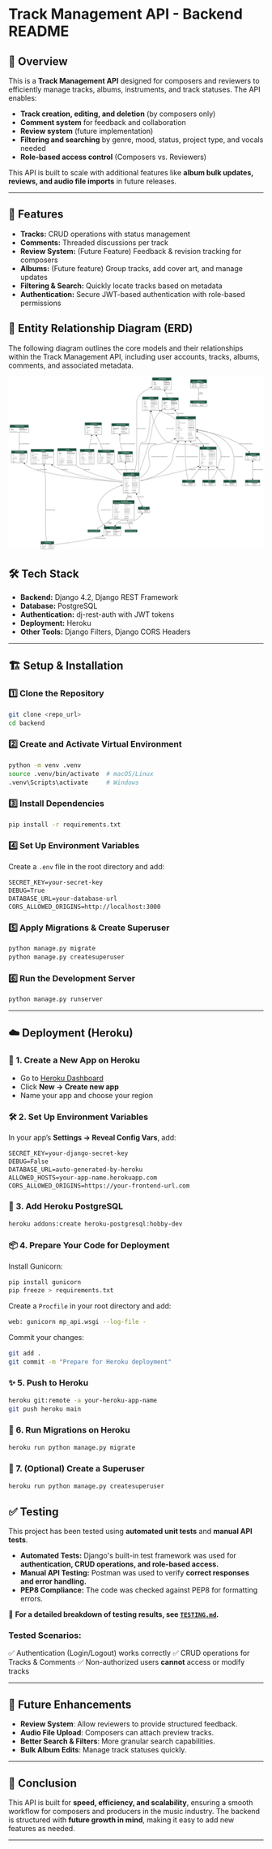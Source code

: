 # Track Management API - Backend README

## 🎵 Overview

This is a **Track Management API** designed for composers and reviewers to efficiently manage tracks, albums, instruments, and track statuses. The API enables:

-   **Track creation, editing, and deletion** (by composers only)
-   **Comment system** for feedback and collaboration
-   **Review system** (future implementation)
-   **Filtering and searching** by genre, mood, status, project type, and vocals needed
-   **Role-based access control** (Composers vs. Reviewers)

This API is built to scale with additional features like **album bulk updates, reviews, and audio file imports** in future releases.

---

## 🚀 Features

-   **Tracks:** CRUD operations with status management
-   **Comments:** Threaded discussions per track
-   **Review System:** (Future Feature) Feedback & revision tracking for composers
-   **Albums:** (Future feature) Group tracks, add cover art, and manage updates
-   **Filtering & Search:** Quickly locate tracks based on metadata
-   **Authentication:** Secure JWT-based authentication with role-based permissions

## 🧩 Entity Relationship Diagram (ERD)

The following diagram outlines the core models and their relationships within the Track Management API, including user accounts, tracks, albums, comments, and associated metadata.

![ERD](documents/erd/erd.png)

## 🛠 Tech Stack

-   **Backend:** Django 4.2, Django REST Framework
-   **Database:** PostgreSQL
-   **Authentication:** dj-rest-auth with JWT tokens
-   **Deployment:** Heroku
-   **Other Tools:** Django Filters, Django CORS Headers

---

## 🏗 Setup & Installation

### 1️⃣ Clone the Repository

```sh
git clone <repo_url>
cd backend
```

### 2️⃣ Create and Activate Virtual Environment

```sh
python -m venv .venv
source .venv/bin/activate  # macOS/Linux
.venv\Scripts\activate     # Windows
```

### 3️⃣ Install Dependencies

```sh
pip install -r requirements.txt
```

### 4️⃣ Set Up Environment Variables

Create a `.env` file in the root directory and add:

```env
SECRET_KEY=your-secret-key
DEBUG=True
DATABASE_URL=your-database-url
CORS_ALLOWED_ORIGINS=http://localhost:3000
```

### 5️⃣ Apply Migrations & Create Superuser

```sh
python manage.py migrate
python manage.py createsuperuser
```

### 6️⃣ Run the Development Server

```sh
python manage.py runserver
```

---

## ☁️ Deployment (Heroku)

### 🔧 1. Create a New App on Heroku

-   Go to [Heroku Dashboard](https://dashboard.heroku.com/)
-   Click **New → Create new app**
-   Name your app and choose your region

### 🛠 2. Set Up Environment Variables

In your app’s **Settings → Reveal Config Vars**, add:

```env
SECRET_KEY=your-django-secret-key
DEBUG=False
DATABASE_URL=auto-generated-by-heroku
ALLOWED_HOSTS=your-app-name.herokuapp.com
CORS_ALLOWED_ORIGINS=https://your-frontend-url.com
```

### 🥍 3. Add Heroku PostgreSQL

```bash
heroku addons:create heroku-postgresql:hobby-dev
```

### 📦 4. Prepare Your Code for Deployment

Install Gunicorn:

```bash
pip install gunicorn
pip freeze > requirements.txt
```

Create a `Procfile` in your root directory and add:

```bash
web: gunicorn mp_api.wsgi --log-file -
```

Commit your changes:

```bash
git add .
git commit -m "Prepare for Heroku deployment"
```

### ✨ 5. Push to Heroku

```bash
heroku git:remote -a your-heroku-app-name
git push heroku main
```

### 🔄 6. Run Migrations on Heroku

```bash
heroku run python manage.py migrate
```

### 🔐 7. (Optional) Create a Superuser

```bash
heroku run python manage.py createsuperuser
```

## ✅ Testing

This project has been tested using **automated unit tests** and **manual API tests**.

-   **Automated Tests:** Django's built-in test framework was used for **authentication, CRUD operations, and role-based access.**
-   **Manual API Testing:** Postman was used to verify **correct responses and error handling.**
-   **PEP8 Compliance:** The code was checked against PEP8 for formatting errors.

📌 **For a detailed breakdown of testing results, see [`TESTING.md`](TESTING.md).**

### **Tested Scenarios:**

✅ Authentication (Login/Logout) works correctly
✅ CRUD operations for Tracks & Comments
✅ Non-authorized users **cannot** access or modify tracks

---

## 🚀 Future Enhancements

-   **Review System**: Allow reviewers to provide structured feedback.
-   **Audio File Upload**: Composers can attach preview tracks.
-   **Better Search & Filters**: More granular search capabilities.
-   **Bulk Album Edits**: Manage track statuses quickly.

---

## 🎯 Conclusion

This API is built for **speed, efficiency, and scalability**, ensuring a smooth workflow for composers and producers in the music industry. The backend is structured with **future growth in mind**, making it easy to add new features as needed.

---
